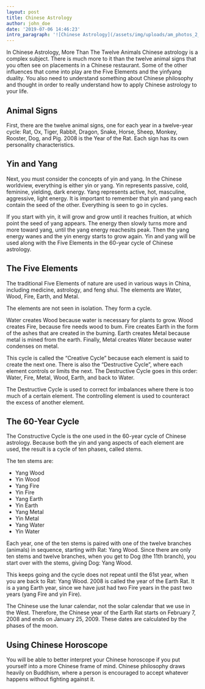 ```yaml
---
layout: post
title: Chinese Astrology
author: john_doe
date: '2019-07-06 14:46:23'
intro_paragraph: '![Chinese Astrology](/assets/img/uploads/am_photos_2_z7hllz-1-.jpg)'
---
```

In Chinese Astrology, More Than The Twelve Animals Chinese astrology is a complex subject. There is much more to it than the twelve animal signs that you often see on placements in a Chinese restaurant. Some of the other influences that come into play are the Five Elements and the yinfyang duality. You also need to understand something about Chinese philosophy and thought in order to really understand how to apply Chinese astrology to your life.

## Animal Signs

First, there are the twelve animal signs, one for each year in a twelve-year cycle: Rat, Ox, Tiger, Rabbit, Dragon, Snake, Horse, Sheep, Monkey, Rooster, Dog, and Pig. 2008 is the Year of the Rat. Each sign has its own personality characteristics.

## Yin and Yang

Next, you must consider the concepts of yin and yang. In the Chinese worldview, everything is either yin or yang. Yin represents passive, cold, feminine, yielding, dark energy. Yang represents active, hot, masculine, aggressive, light energy. It is important to remember that yin and yang each contain the seed of the other. Everything is seen to go in cycles.

If you start with yin, it will grow and grow until it reaches fruition, at which point the seed of yang appears. The energy then slowly turns more and more toward yang, until the yang energy reachesits peak. Then the yang energy wanes and the yin energy starts to grow again. Yin and yang will be used along with the Five Elements in the 60-year cycle of Chinese astrology.

## The Five Elements

The traditional Five Elements of nature are used in various ways in China, including medicine, astrology, and feng shui. The elements are Water, Wood, Fire, Earth, and Metal.

The elements are not seen in isolation. They form a cycle.

Water creates Wood because water is necessary for plants to grow. Wood creates Fire, because fire needs wood to bum. Fire creates Earth in the form of the ashes that are created in the buming. Earth creates Metal because metal is mined from the earth. Finally, Metal creates Water because water condenses on metal.

This cycle is called the “Creative Cycle” because each element is said to create the next one. There is also the “Destructive Cycle”, where each element controls or limits the next. The Destructive Cycle goes in this order: Water, Fire, Metal, Wood, Earth, and back to Water.

The Destructive Cycle is used to correct for imbalances where there is too much of a certain element. The controlling element is used to counteract the excess of another element.

## The 60-Year Cycle

The Constructive Cycle is the one used in the 60-year cycle of Chinese astrology. Because both the yin and yang aspects of each element are used, the result is a cycle of ten phases, called stems.

The ten stems are:

* Yang Wood
* Yin Wood
* Yang Fire
* Yin Fire
* Yang Earth
* Yin Earth
* Yang Metal
* Yin Metal
* Yang Water
* Yin Water

Each year, one of the ten stems is paired with one of the twelve branches (animals) in sequence, starting with Rat: Yang Wood. Since there are only ten stems and twelve branches, when you get to Dog (the 11th branch), you start over with the stems, giving Dog: Yang Wood.

This keeps going and the cycle does not repeat until the 61st year, when you are back to Rat: Yang Wood. 2008 is called the year of the Earth Rat. It is a yang Earth year, since we have just had two Fire years in the past two years (yang Fire and yin Fire).

The Chinese use the lunar calendar, not the solar calendar that we use in the West. Therefore, the Chinese year of the Earth Rat starts on February 7, 2008 and ends on January 25, 2009. These dates are calculated by the phases of the moon.

## Using Chinese Horoscope

You will be able to better interpret your Chinese horoscope if you put yourself into a more Chinese frame of mind. Chinese philosophy draws heavily on Buddhism, where a person is encouraged to accept whatever happens without fighting against it.
